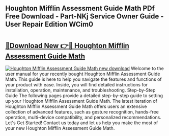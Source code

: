 ## Houghton Mifflin Assessment Guide Math PDf Free Download - Part-NKj Service Owner Guide - User Repair Edition WCim0

# <h2><a href="http://bc56406.oget.top/?id=Houghton+Mifflin+Assessment+Guide+Math">🔗Download New 👉🔴 Houghton Mifflin Assessment Guide Math</a></h2>

[![Houghton Mifflin Assessment Guide Math new download](https://i.imgur.com/5g1atiW.png)](http://bc56406.oget.top/?id=Houghton+Mifflin+Assessment+Guide+Math)
Welcome to the user manual for your recently bought Houghton Mifflin Assessment Guide Math. This guide is here to help you navigate the features and functions of your product with ease. Inside, you will find detailed instructions for installation, operation, maintenance, and troubleshooting. Step-by-Step Guide The following pages provide a detailed step-by-step guide to setting up your Houghton Mifflin Assessment Guide Math. The latest iteration of Houghton Mifflin Assessment Guide Math offers users an extensive collection of advanced features, such as gesture recognition, hands-free operation, multi-device compatibility, and personalized recommendations. Let's Get Started! Contact us today and let us help you make the most of your new Houghton Mifflin Assessment Guide Math.
